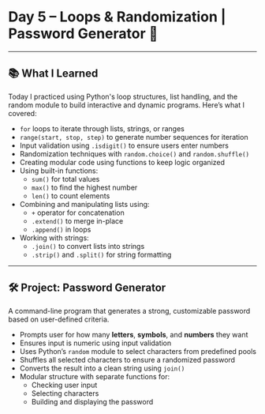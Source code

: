 #  Day 5 – Loops & Randomization | Password Generator 🔐

---

## 📚 What I Learned

Today I practiced using Python's loop structures, list handling, and the random module to build interactive and dynamic programs. Here’s what I covered:

- `for` loops to iterate through lists, strings, or ranges
- `range(start, stop, step)` to generate number sequences for iteration
- Input validation using `.isdigit()` to ensure users enter numbers
- Randomization techniques with `random.choice()` and `random.shuffle()`
- Creating modular code using functions to keep logic organized
- Using built-in functions:
  - `sum()` for total values
  - `max()` to find the highest number
  - `len()` to count elements
- Combining and manipulating lists using:
  - `+` operator for concatenation
  - `.extend()` to merge in-place
  - `.append()` in loops
- Working with strings:
  - `.join()` to convert lists into strings
  - `.strip()` and `.split()` for string formatting

---

## 🛠 Project: Password Generator

A command-line program that generates a strong, customizable password based on user-defined criteria.

- Prompts user for how many **letters**, **symbols**, and **numbers** they want
- Ensures input is numeric using input validation
- Uses Python’s `random` module to select characters from predefined pools
- Shuffles all selected characters to ensure a randomized password
- Converts the result into a clean string using `join()`
- Modular structure with separate functions for:
  - Checking user input
  - Selecting characters
  - Building and displaying the password
